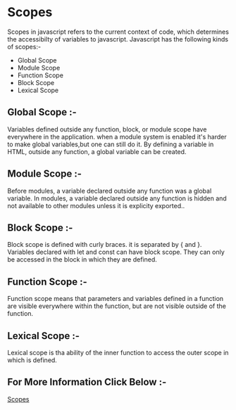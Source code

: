 # Scopes

Scopes in javascript refers to the current context of code, which determines the accessibilty of variables to javascript.
Javascript has the following kinds of scopes:-

* Global Scope
* Module Scope
* Function Scope
* Block Scope
* Lexical Scope

## Global Scope :-

Variables defined outside any function, block, or module scope have everywhere in the application. when a module system is enabled it's harder to make global variables,but one can still do it. By defining a variable in HTML, outside any function, a global variable can be created.

## Module Scope :-

Before modules, a variable declared outside any function was a global variable. In modules, a variable declared outside any function is hidden and not available to other modules unless it is explicity exported..

## Block Scope :-

Block scope is defined with curly braces. it is separated by { and }. Variables declared with let and const can have block scope. They can only be accessed in the block in which they are defined.

## Function Scope :-

Function scope means that parameters and variables defined in a function are visible everywhere within the function, but are not visible outside of the function.

## Lexical Scope :-

Lexical scope is tha ability of the inner function to access the outer scope in which is defined.

## For More Information Click Below :-

[Scopes](../Js/Scope/)

